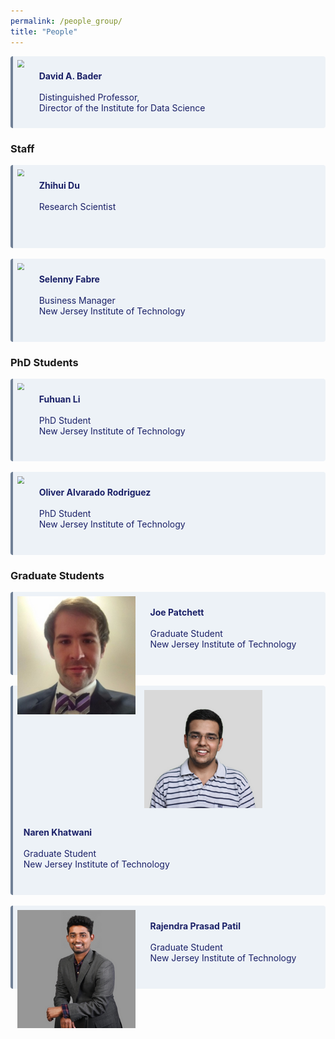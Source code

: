 ```yaml
---
permalink: /people_group/
title: "People"
---
```


<div class="warning" style='background-color:#EDF2F7; color:#1A2067; border-left: solid #718096 4px; border-radius: 4px;'>
<img  src="https://davidbader.net/authors/admin/avatar_hu467bff5a4a8e196f6bcbcd380ff8250b_6318_270x270_fill_q90_lanczos_center.jpg" style="zoom:70%;  float:left; padding:0.7em" />
<p style='padding:0.7em; margin-left:0.5em; display: inline-block;'>
<b>David A. Bader</b> 
<br>  
<br>Distinguished Professor,  
<br>Director of the Institute for Data Science
<a href="https://www.linkedin.com/in/oliver-alvarado-rod/" target="_blank" rel="noopener">
<i class="fab fa-linkedin"></i>
</a>
</p>
</div>

### Staff

<div class="warning" style='background-color:#EDF2F7; color:#1A2067; border-left: solid #718096 4px; border-radius: 4px;'>
<img  src="https://davidbader.net/authors/du-zhihui/avatar_hub0273595c1f3255feccabb80e8fc4a8a_36806_270x270_fill_q90_lanczos_center.jpg" style="zoom:70%;  float:left; padding:0.7em" />
<p style='padding:0.7em; margin-left:0.5em; display: inline-block;'>
<b>Zhihui Du</b> 
<br>  
<br>Research Scientist
<br>
<a href="https://www.linkedin.com/in/oliver-alvarado-rod/" target="_blank" rel="noopener">
<i class="fab fa-linkedin"></i>
</a>
<br><br>
</p>
</div>

<br>

<div class="warning" style='background-color:#EDF2F7; color:#1A2067; border-left: solid #718096 4px; border-radius: 4px;'>
<img  src="https://davidbader.net/authors/fabre-selenny/avatar_hu129aa0521bfd3146492d5bb906248a1c_61396_270x270_fill_q90_lanczos_center.jpg" style="zoom:70%;  float:left; padding:0.7em" />
<p style='padding:0.7em; margin-left:0.5em; display: inline-block;'>
<b>Selenny Fabre</b> 
<br>  
<br>Business Manager
<br>New Jersey Institute of Technology<br>
<a href="https://www.linkedin.com/in/oliver-alvarado-rod/" target="_blank" rel="noopener">
<i class="fab fa-linkedin"></i>
</a>
<br>
</p>
</div>

### PhD Students
<div class="warning" style='background-color:#EDF2F7; color:#1A2067; border-left: solid #718096 4px; border-radius: 4px;'>
<img  src="https://davidbader.net/authors/li-fuhuan/avatar_hu06b08d0b5652809328fedc854a407cb8_682321_270x270_fill_lanczos_center_3.png" style="zoom:70%;  float:left; padding:0.7em" />
<p style='padding:0.7em; margin-left:0.5em; display: inline-block;'>
<b>Fuhuan Li</b> 
<br>  
<br>PhD Student
<br>New Jersey Institute of Technology<br>
<a href="https://www.linkedin.com/in/oliver-alvarado-rod/" target="_blank" rel="noopener">
<i class="fab fa-linkedin"></i>
</a>
<br>
</p>
</div>

<br>

<div class="warning" style='background-color:#EDF2F7; color:#1A2067; border-left: solid #718096 4px; border-radius: 4px;'>
<img  src="https://davidbader.net/authors/alvaradorodriguez-oliver/avatar_hu8ae89edcfb38e4a2c4f82e57e9d9544c_414069_270x270_fill_q90_lanczos_center.jpg" style="zoom:70%;  float:left; padding:0.7em" />
<p style='padding:0.7em; margin-left:0.5em; display: inline-block;'>
<b>Oliver Alvarado Rodriguez</b> 
<br>  
<br>PhD Student
<br>New Jersey Institute of Technology<br>
<a href="https://www.linkedin.com/in/oliver-alvarado-rod/" target="_blank" rel="noopener">
<i class="fab fa-linkedin"></i>
</a>
<br>
</p>
</div>

### Graduate Students

<div class="warning" style='background-color:#EDF2F7; color:#1A2067; border-left: solid #718096 4px; border-radius: 4px;'>
<img  src="/display_pictures/joe_patchett.png" style="zoom:70%;  float:left; padding:0.7em" />
<p style='padding:0.7em; margin-left:0.5em; display: inline-block;'>
<b>Joe Patchett</b> 
<br>  
<br>Graduate Student
<br>New Jersey Institute of Technology<br>
<a href="https://www.linkedin.com/in/oliver-alvarado-rod/" target="_blank" rel="noopener">
<i class="fab fa-linkedin"></i>
</a>
<br>
</p>
</div>

<br>

<div class="warning" style='background-color:#EDF2F7; color:#1A2067; border-left: solid #718096 4px; border-radius: 4px;'>
<img  src="/display_pictures/naren_khatwani.png" style="zoom:70%;  float:left; padding:0.7em" />
<p style='padding:0.7em; margin-left:0.5em; display: inline-block;'>
<b>Naren Khatwani</b> 
<br>  
<br>Graduate Student
<br>New Jersey Institute of Technology<br>
<a href="https://www.linkedin.com/in/oliver-alvarado-rod/" target="_blank" rel="noopener">
<i class="fab fa-linkedin"></i>
</a>
<br>
</p>
</div>

<br>

<div class="warning" style='background-color:#EDF2F7; color:#1A2067; border-left: solid #718096 4px; border-radius: 4px;'>
<img  src="/display_pictures/rajendra_prasad_patil.png" style="zoom:70%;  float:left; padding:0.7em" />
<p style='padding:0.7em; margin-left:0.5em; display: inline-block;'>
<b>Rajendra Prasad Patil</b> 
<br>  
<br>Graduate Student
<br>New Jersey Institute of Technology<br>
<a href="https://www.linkedin.com/in/oliver-alvarado-rod/" target="_blank" rel="noopener">
<i class="fab fa-linkedin"></i>
</a>
<br>
</p>
</div>



